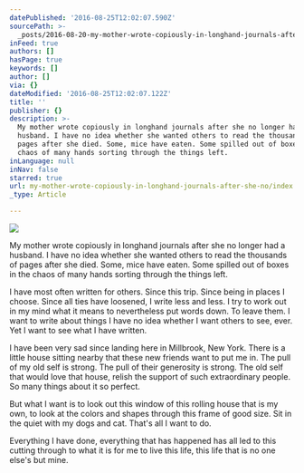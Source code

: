 ```yaml
---
datePublished: '2016-08-25T12:02:07.590Z'
sourcePath: >-
  _posts/2016-08-20-my-mother-wrote-copiously-in-longhand-journals-after-she-no.md
inFeed: true
authors: []
hasPage: true
keywords: []
author: []
via: {}
dateModified: '2016-08-25T12:02:07.122Z'
title: ''
publisher: {}
description: >-
  My mother wrote copiously in longhand journals after she no longer had a
  husband. I have no idea whether she wanted others to read the thousands of
  pages after she died. Some, mice have eaten. Some spilled out of boxes in the
  chaos of many hands sorting through the things left.
inLanguage: null
inNav: false
starred: true
url: my-mother-wrote-copiously-in-longhand-journals-after-she-no/index.html
_type: Article

---
```

![](https://the-grid-user-content.s3-us-west-2.amazonaws.com/cc27b87d-b7df-4ec2-81b6-3e477521b49d.jpg)

My mother wrote copiously in longhand journals after she no longer had a husband. I have no idea whether she wanted others to read the thousands of pages after she died. Some, mice have eaten. Some spilled out of boxes in the chaos of many hands sorting through the things left.

I have most often written for others. Since this trip. Since being in places I choose. Since all ties have loosened, I write less and less. I try to work out in my mind what it means to nevertheless put words down. To leave them. I want to write about things I have no idea whether I want others to see, ever. Yet I want to see what I have written.

I have been very sad since landing here in Millbrook, New York. There is a little house sitting nearby that these new friends want to put me in. The pull of my old self is strong. The pull of their generosity is strong. The old self that would love that house, relish the support of such extraordinary people. So many things about it so perfect.

But what I want is to look out this window of this rolling house that is my own, to look at the colors and shapes through this frame of good size. Sit in the quiet with my dogs and cat. That's all I want to do.

Everything I have done, everything that has happened has all led to this cutting through to what it is for me to live this life, this life that is no one else's but mine.